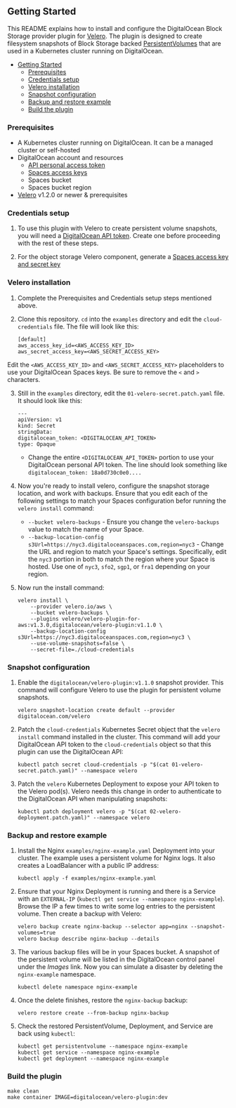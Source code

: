 ## Getting Started

This README explains how to install and configure the DigitalOcean Block Storage provider plugin for [Velero](https://velero.io). The plugin is designed to create filesystem  snapshots of Block Storage backed [PersistentVolumes](https://kubernetes.io/docs/concepts/storage/persistent-volumes/) that are used in a Kubernetes cluster running on DigitalOcean.

- [Getting Started](#getting-started)
  - [Prerequisites](#prerequisites)
  - [Credentials setup](#credentials-setup)
  - [Velero installation](#velero-installation)
  - [Snapshot configuration](#snapshot-configuration)
  - [Backup and restore example](#backup-and-restore-example)
  - [Build the plugin](#build-the-plugin)

### Prerequisites

* A Kubernetes cluster running on DigitalOcean. It can be a managed cluster or self-hosted
* DigitalOcean account and resources
  * [API personal access token](https://www.digitalocean.com/docs/api/create-personal-access-token/)
  * [Spaces access keys](https://www.digitalocean.com/docs/spaces/how-to/administrative-access/)
  * Spaces bucket
  * Spaces bucket region
* [Velero](https://velero.io/docs/v1.2.0/basic-install/) v1.2.0 or newer & prerequisites

### Credentials setup

1. To use this plugin with Velero to create persistent volume snapshots, you will need a [DigitalOcean API token](https://www.digitalocean.com/docs/api/create-personal-access-token/). Create one before proceeding with the rest of these steps.

2. For the object storage Velero component, generate a [Spaces access key and secret key](https://www.digitalocean.com/docs/spaces/how-to/administrative-access/)


### Velero installation

1. Complete the Prerequisites and Credentials setup steps mentioned above.
   
2. Clone this repository. `cd` into the `examples` directory and edit the `cloud-credentials` file. The file will look like this:

    ```
    [default]
    aws_access_key_id=<AWS_ACCESS_KEY_ID>
    aws_secret_access_key=<AWS_SECRET_ACCESS_KEY>
    ```

Edit the `<AWS_ACCESS_KEY_ID>` and `<AWS_SECRET_ACCESS_KEY>` placeholders to use your DigitalOcean Spaces keys. Be sure to remove the `<` and `>` characters.

3. Still in the `examples` directory, edit the `01-velero-secret.patch.yaml` file. It should look like this:

    ```
    ---
    apiVersion: v1
    kind: Secret
    stringData:
    digitalocean_token: <DIGITALOCEAN_API_TOKEN>
    type: Opaque
    ```

   * Change the entire `<DIGITALOCEAN_API_TOKEN>` portion to use your DigitalOcean personal API token. The line should look something like `digitalocean_token: 18a0d730c0e0....`


4. Now you're ready to install velero, configure the snapshot storage location, and work with backups. Ensure that you edit each of the following settings to match your Spaces configuration befor running the `velero install` command:
   
   * `--bucket velero-backups` - Ensure you change the `velero-backups` value to match the name of your Space.
   * `--backup-location-config s3Url=https://nyc3.digitaloceanspaces.com,region=nyc3` - Change the URL and region to match your Space's settings. Specifically, edit the `nyc3` portion in both to match the region where your Space is hosted. Use one of `nyc3`, `sfo2`, `sgp1`, or `fra1` depending on your region.

5. Now run the install command:

    ```
    velero install \
        --provider velero.io/aws \
        --bucket velero-backups \
        --plugins velero/velero-plugin-for-aws:v1.3.0,digitalocean/velero-plugin:v1.1.0 \
        --backup-location-config s3Url=https://nyc3.digitaloceanspaces.com,region=nyc3 \
        --use-volume-snapshots=false \
        --secret-file=./cloud-credentials
    ```

### Snapshot configuration

1. Enable the `digitalocean/velero-plugin:v1.1.0` snapshot provider. This command will configure Velero to use the plugin for persistent volume snapshots.

    ```
    velero snapshot-location create default --provider digitalocean.com/velero
    ```

2. Patch the `cloud-credentials` Kubernetes Secret object that the `velero install` command installed in the cluster. This command will add your DigitalOcean API token to the `cloud-credentials` object so that this plugin can use the DigitalOcean API:


    ```
    kubectl patch secret cloud-credentials -p "$(cat 01-velero-secret.patch.yaml)" --namespace velero
    ```

3. Patch the `velero` Kubernetes Deployment to expose your API token to the Velero pod(s). Velero needs this change in order to authenticate to the DigitalOcean API when manipulating snapshots:

    ```
    kubectl patch deployment velero -p "$(cat 02-velero-deployment.patch.yaml)" --namespace velero
    ```


### Backup and restore example

1. Install the Nginx `examples/nginx-example.yaml` Deployment into your cluster. The example uses a persistent volume for Nginx logs. It also creates a LoadBalancer with a public IP address:

    ```
    kubectl apply -f examples/nginx-example.yaml
    ```

2. Ensure that your Nginx Deployment is running and there is a Service with an `EXTERNAL-IP` (`kubectl get service --namespace nginx-example`). Browse the IP a few times to write some log entries to the persistent volume. Then create a backup with Velero:

    ```
    velero backup create nginx-backup --selector app=nginx --snapshot-volumes=true
    velero backup describe nginx-backup --details
    ```

3. The various backup files will be in your Spaces bucket. A snapshot of the persistent volume will be listed in the DigitalOcean control panel under the *Images* link. Now you can simulate a disaster by deleting the `nginx-example` namespace.

    ```
    kubectl delete namespace nginx-example
    ```

4. Once the delete finishes, restore the `nginx-backup` backup:

    ```
    velero restore create --from-backup nginx-backup
    ```

5. Check the restored PersistentVolume, Deployment, and Service are back using `kubectl`:
    ```
    kubectl get persistentvolume --namespace nginx-example
    kubectl get service --namespace nginx-example
    kubectl get deployment --namespace nginx-example
    ```

### Build the plugin

```
make clean
make container IMAGE=digitalocean/velero-plugin:dev
```
